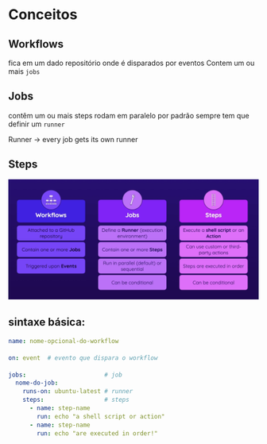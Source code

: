 # Conceitos

## Workflows

fica em um dado repositório onde é disparados por eventos
Contem um ou mais `jobs`

## Jobs

contêm um ou mais steps
rodam em paralelo por padrão
sempre tem que definir um `runner`

Runner -> every job gets its own runner

## Steps


![jobs](<../assets/Screenshot from 2025-06-13 13-51-11.png>)

## sintaxe básica:

```yaml
name: nome-opcional-do-workflow

on: event  # evento que dispara o workflow

jobs:                      # job
  nome-do-job:
    runs-on: ubuntu-latest # runner
    steps:                 # steps
      - name: step-name
        run: echo "a shell script or action"
      - name: step-name
        run: echo "are executed in order!"
```